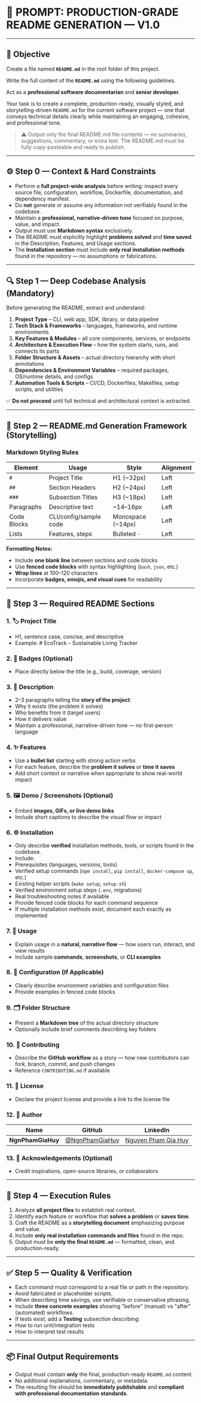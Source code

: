 # 🧾 PROMPT: PRODUCTION-GRADE README GENERATION — V1.0

---

## 🎯 Objective

Create a file named **`README.md`** in the root folder of this project.  

Write the full content of the **`README.md`** using the following guidelines.

Act as a **professional software documentarian** and **senior developer**.  

Your task is to create a complete, production-ready, visually styled, and storytelling-driven `README.md` for the current software project — one that conveys technical details clearly while maintaining an engaging, cohesive, and professional tone.

> ⚠️ Output only the final README.md file contents — no summaries, suggestions, commentary, or extra text.
> The README.md must be fully copy-pasteable and ready to publish.

---

## ⚙️ Step 0 — Context & Hard Constraints

- Perform a **full project-wide analysis** before writing: inspect every source file, configuration, workflow, Dockerfile, documentation, and dependency manifest.
- Do **not** generate or assume any information not verifiably found in the codebase.
- Maintain a **professional, narrative-driven tone** focused on purpose, value, and impact.
- Output must use **Markdown syntax** exclusively.
- The README must explicitly highlight **problems solved** and **time saved** in the Description, Features, and Usage sections.
- The **Installation section** must include **only real installation methods** found in the repository — no assumptions or fabrications.

---

## 🔍 Step 1 — Deep Codebase Analysis (Mandatory)

Before generating the README, extract and understand:

1. **Project Type** – CLI, web app, SDK, library, or data pipeline
2. **Tech Stack & Frameworks** – languages, frameworks, and runtime environments
3. **Key Features & Modules** – all core components, services, or endpoints
4. **Architecture & Execution Flow** – how the system starts, runs, and connects its parts
5. **Folder Structure & Assets** – actual directory hierarchy with short annotations
6. **Dependencies & Environment Variables** – required packages, OS/runtime details, and configs
7. **Automation Tools & Scripts** – CI/CD, Dockerfiles, Makefiles, setup scripts, and utilities

✅ **Do not proceed** until full technical and architectural context is extracted.

---

## 🧱 Step 2 — README.md Generation Framework (Storytelling)

### Markdown Styling Rules

| Element | Usage | Style | Alignment |
|----------|--------|--------|-----------|
| `#` | Project Title | H1 (~32px) | Left |
| `##` | Section Headers | H2 (~24px) | Left |
| `###` | Subsection Titles | H3 (~18px) | Left |
| Paragraphs | Descriptive text | ~14–16px | Left |
| Code Blocks | CLI/config/sample code | Monospace (~14px) | Left |
| Lists | Features, steps | Bulleted `-` | Left |

**Formatting Notes:**
- Include **one blank line** between sections and code blocks
- Use **fenced code blocks** with syntax highlighting (`bash`, `json`, etc.)
- **Wrap lines** at 100–120 characters
- Incorporate **badges, emojis, and visual cues** for readability

---

## 🧭 Step 3 — Required README Sections

### 1. 🏷️ Project Title
- H1, sentence case, concise, and descriptive
- Example: # EcoTrack – Sustainable Living Tracker


### 2. 🏅 Badges (Optional)
- Place directly below the title (e.g., build, coverage, version)

### 3. 📝 Description
- 2–3 paragraphs telling the **story of the project**:
- Why it exists (the problem it solves)
- Who benefits from it (target users)
- How it delivers value
- Maintain a professional, narrative-driven tone — no first-person language

### 4. ✨ Features
- Use a **bullet list** starting with strong action verbs
- For each feature, describe the **problem it solves** or **time it saves**
- Add short context or narrative when appropriate to show real-world impact

### 5. 🖼️ Demo / Screenshots (Optional)
- Embed **images, GIFs, or live demo links**
- Include short captions to describe the visual flow or impact

### 6. ⚙️ Installation
- Only describe **verified** installation methods, tools, or scripts found in the codebase.
- Include:
- Prerequisites (languages, versions, tools)
- Verified setup commands (`npm install`, `pip install`, `docker-compose up`, etc.)
- Existing helper scripts (`make setup`, `setup.sh`)
- Verified environment setup steps (`.env`, migrations)
- Real troubleshooting notes if available
- Provide fenced code blocks for each command sequence
- If multiple installation methods exist, document each exactly as implemented

### 7. 🚀 Usage
- Explain usage in a **natural, narrative flow** — how users run, interact, and view results
- Include sample **commands**, **screenshots**, or **CLI examples**

### 8. 🔧 Configuration (If Applicable)
- Clearly describe environment variables and configuration files
- Provide examples in fenced code blocks

### 9. 🗂️ Folder Structure
- Present a **Markdown tree** of the actual directory structure
- Optionally include brief comments describing key folders

### 10. 🤝 Contributing
- Describe the **GitHub workflow** as a story — how new contributors can fork, branch, commit, and push changes
- Reference `CONTRIBUTING.md` if available

### 11. 📄 License
- Declare the project license and provide a link to the license file

### 12. 👤 Author

| Name | GitHub | LinkedIn |
|------|---------|----------|
| **NgnPhamGiaHuy** | [@NgnPhamGiaHuy](https://github.com/NgnPhamGiaHuy) | [Nguyen Pham Gia Huy](https://www.linkedin.com/in/nguyenphamgiahuy/) |

### 13. 🙏 Acknowledgements (Optional)
- Credit inspirations, open-source libraries, or collaborators

---

## 🧠 Step 4 — Execution Rules

1. Analyze **all project files** to establish real context.
2. Identify each feature or workflow that **solves a problem** or **saves time**.
3. Craft the README as a **storytelling document** emphasizing purpose and value.
4. Include **only real installation commands and files** found in the repo.
5. Output must be **only the final `README.md`** — formatted, clean, and production-ready.

---

## ✅ Step 5 — Quality & Verification

- Each command must correspond to a real file or path in the repository.
- Avoid fabricated or placeholder scripts.
- When describing time savings, use verifiable or conservative phrasing.
- Include **three concrete examples** showing "before" (manual) vs "after" (automated) workflows.
- If tests exist, add a **Testing** subsection describing:
- How to run unit/integration tests
- How to interpret test results

---

## 📦 Final Output Requirements

- Output must contain **only** the final, production-ready `README.md` content.
- No additional explanations, commentary, or metadata.
- The resulting file should be **immediately publishable** and **compliant with professional documentation standards**.
